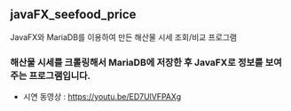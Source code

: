 ## javaFX_seefood_price
JavaFX와 MariaDB를 이용하여 만든 해산물 시세 조회/비교 프로그램

### 해산물 시세를 크롤링해서 MariaDB에 저장한 후 JavaFX로 정보를 보여주는 프로그램입니다.
 - 시연 동영상 : https://youtu.be/ED7UlVFPAXg
